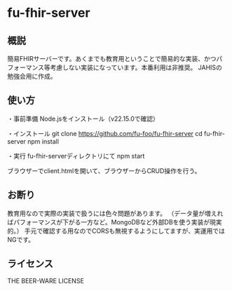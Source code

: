 # fu-fhir-server

## 概説

簡易FHIRサーバーです。あくまでも教育用ということで簡易的な実装、かつパフォーマンス等考慮しない実装になっています。本番利用は非推奨。
JAHISの勉強会用に作成。

## 使い方

・事前準備
Node.jsをインストール（v22.15.0で確認）

・インストール
git clone https://github.com/fu-foo/fu-fhir-server
cd fu-fhir-server
npm install

・実行
fu-fhir-serverディレクトリにて
npm start

ブラウザーでclient.htmlを開いて、ブラウザーからCRUD操作を行う。

## お断り

教育用なので実際の実装で扱うには色々問題があります。
（データ量が増えればパフォーマンスが下がる一方など。MongoDBなど外部DBを使う実装が現実的。）
手元で確認する用なのでCORSも無視するようにしてますが、実運用ではNGです。

## ライセンス

THE BEER-WARE LICENSE
